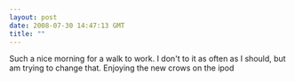 ```yaml
---
layout: post
date: 2008-07-30 14:47:13 GMT
title: ""
---
```

Such a nice morning for a walk to work. I don't to it as often as I should, but am trying to change that. Enjoying the new crows on the ipod
